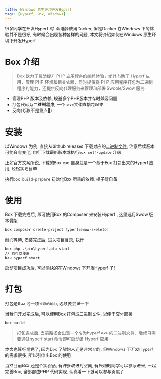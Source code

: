 ```yaml
---
title: Windows 原生环境开发Hyperf
tags: [Hyperf, Box, Windows]
---
```


很多同学在开发Hyperf 时, 会选择使用Docker, 但是Docker 在Windows 下的体验并不是很好, 有时候会出现各种各样的问题, 本文将介绍如何在Windows 原生环境下开发Hyperf

# Box 介绍
> Box 致力于帮助提升 PHP 应用程序的编程体验，尤其有助于 Hyperf 应用，管理 PHP 环境和相关依赖，同时提供将 PHP 应用程序打包为二进制程序的能力，还提供反向代理服务来管理和部署 Swoole/Swow 服务

- 管理PHP 版本及依赖, 规避多个PHP版本并存时兼容问题
- 打包代码为**二进制程序**, 一个`.exe`文件直接跑起来
- 反向代理(不是重点🤣)

# 安装
以Windows 为例, 直接从Github releases 下载对应的[二进制文件](https://github.com/hyperf/box/releases/download/v0.5.5/box_x64_windows.exe), 注意后续版本可能会有变化, 自行下载最新版本或执行`box self-update` 升级

正如官方文案所说, 下载的Box.exe 自身就是一个基于Box 打包出来的Hyperf 应用, 轻松实现自举

执行`box build-prepare` 初始化Box 所需的依赖, 梯子请自备

# 使用
Box 下载完成后, 即可使用Box 的Composer 来安装Hyperf , 这里选用Swow 版本骨架

```bash
box composer create-project hyperf/swow-skeleton 
```
耐心等待, 安装完成后, 进入项目目录, 执行
```bash
box php .\bin\hyperf.php start
// 也可以使用
box hyperf start
```
启动项目成功后, 可以愉快的在Windows 下开发Hyperf 了!

# 打包
打包是Box 另一项`神奇的能力`, 必须要尝试一下

当我们开发完成后, 可以使用Box 打包成二进制文件, 以便于交付部署

```bash
box build
```
> 打包完成后, 当前路径会出现一个名为hyperf.exe 的二进制文件，后续只需要通过hyperf start 命令即可启动该 Hyperf 应用

本文也算标题党了, 因为Box 了解的人还是非常少的, 但Windows 下开发Hyperf 的需求很多, 所以引申出Box 的使用

当然目前Box 还是个实验品, 有许多改进的空间, 有兴趣的同学可以参与进来, 一起完善Box, 全部都由PHP 代码实现, 认真看一下就可以参与贡献了
